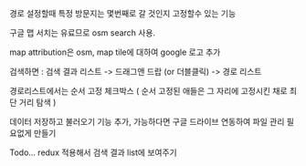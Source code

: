 경로 설정할때 특정 방문지는 몇번째로 갈 것인지 고정할수 있는 기능

구글 맵 서치는 유료므로 osm search 사용.

map attribution은 osm, map tile에 대하여 google 로고 추가

검색하면 : 검색 결과 리스트 -> 드래그앤 드랍 (or 더블클릭) -> 경로 리스트

경로리스트에서는 순서 고정 체크박스 ( 순서 고정된 애들은 그 자리에 고정시킨 채로 최단 거리 탐색 )

데이터 저장하고 불러오기 기능 추가, 가능하다면 구글 드라이브 연동하여 파일 관리 필요없게 만들기

Todo...
redux 적용해서 검색 결과 list에 보여주기